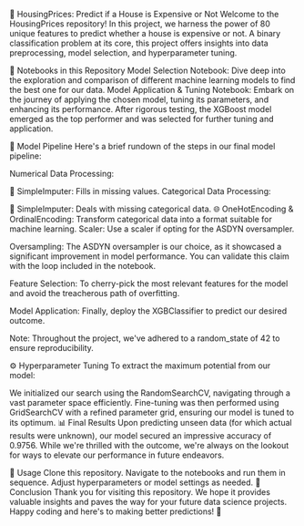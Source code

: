 🏡 HousingPrices: Predict if a House is Expensive or Not
Welcome to the HousingPrices repository! In this project, we harness the power of 80 unique features to predict whether a house is expensive or not. A binary classification problem at its core, this project offers insights into data preprocessing, model selection, and hyperparameter tuning.

📓 Notebooks in this Repository
Model Selection Notebook: Dive deep into the exploration and comparison of different machine learning models to find the best one for our data.
Model Application & Tuning Notebook: Embark on the journey of applying the chosen model, tuning its parameters, and enhancing its performance.
After rigorous testing, the XGBoost model emerged as the top performer and was selected for further tuning and application.

🚀 Model Pipeline
Here's a brief rundown of the steps in our final model pipeline:

Numerical Data Processing:

🔄 SimpleImputer: Fills in missing values.
Categorical Data Processing:

🔄 SimpleImputer: Deals with missing categorical data.
🌐 OneHotEncoding & OrdinalEncoding: Transform categorical data into a format suitable for machine learning.
Scaler: Use a scaler if opting for the ASDYN oversampler.

Oversampling: The ASDYN oversampler is our choice, as it showcased a significant improvement in model performance. You can validate this claim with the loop included in the notebook.

Feature Selection: To cherry-pick the most relevant features for the model and avoid the treacherous path of overfitting.

Model Application: Finally, deploy the XGBClassifier to predict our desired outcome.

Note: Throughout the project, we've adhered to a random_state of 42 to ensure reproducibility.

⚙️ Hyperparameter Tuning
To extract the maximum potential from our model:

We initialized our search using the RandomSearchCV, navigating through a vast parameter space efficiently.
Fine-tuning was then performed using GridSearchCV with a refined parameter grid, ensuring our model is tuned to its optimum.
📊 Final Results
Upon predicting unseen data (for which actual results were unknown), our model secured an impressive accuracy of 0.9756. While we're thrilled with the outcome, we're always on the lookout for ways to elevate our performance in future endeavors.

🔄 Usage
Clone this repository.
Navigate to the notebooks and run them in sequence.
Adjust hyperparameters or model settings as needed.
🎉 Conclusion
Thank you for visiting this repository. We hope it provides valuable insights and paves the way for your future data science projects. Happy coding and here's to making better predictions! 🚀

